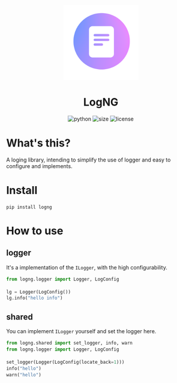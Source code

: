 <div align=center>
  <img width=200 src="https://raw.githubusercontent.com/H2Sxxa/logng/main/doc/logo.png" alt="[logo](https://raw.githubusercontent.com/H2Sxxa/logng/main/doc/logo.png)"/>
  <h1 align="center">LogNG</h1>
</div>

<div align=center>
  <img src="https://img.shields.io/badge/python-3.8+-blue" alt="python">
  <img src="https://img.shields.io/github/languages/code-size/H2Sxxa/logng" alt="size">
  <img src="https://img.shields.io/github/license/H2Sxxa/logng" alt="license">
</div>

# What's this?

A loging library, intending to simplify the use of logger and easy to configure and implements.

# Install

```shell
pip install logng
```

# How to use

## logger

It's a implementation of the `ILogger`, with the high configurability.

```python
from logng.logger import Logger, LogConfig

lg = Logger(LogConfig())
lg.info("hello info")
```

## shared

You can implement `ILogger` yourself and set the logger here.

```python
from logng.shared import set_logger, info, warn
from logng.logger import Logger, LogConfig

set_logger(Logger(LogConfig(locate_back=1)))
info("hello")
warn("hello")
```